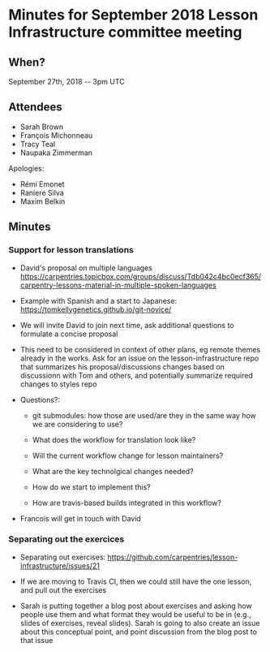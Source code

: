 # Minutes for September 2018 Lesson Infrastructure committee meeting

## When?

September 27th, 2018 -- 3pm UTC

## Attendees

* Sarah Brown
* François Michonneau
* Tracy Teal
* Naupaka Zimmerman

Apologies:

* Rémi Emonet
* Raniere Silva
* Maxim Belkin


## Minutes

### Support for lesson translations

* David's proposal on multiple languages https://carpentries.topicbox.com/groups/discuss/Tdb042c4bc0ecf365/carpentry-lessons-material-in-multiple-spoken-languages

* Example with Spanish and a start to Japanese:
  https://tomkellygenetics.github.io/git-novice/

* We will invite David to join next time, ask additional questions to formulate
  a concise proposal

* This need to be considered in context of other plans, eg remote themes already
  in the works. Ask for an issue on the lesson-infrastructure repo that
  summarizes his proposal/discussions changes based on discussionn with Tom and
  others, and potentially summarize required changes to styles repo

* Questions?:

  - git submodules: how those are used/are they in the same way how we are
    considering to use?

  - What does the workflow for translation look like?

  - Will the current workflow change for lesson maintainers?

  - What are the key technolgical changes needed?

  - How do we start to implement this?

  - How are travis-based builds integrated in this workflow?

* Francois will get in touch with David

### Separating out the exercices

*  Separating out exercises: https://github.com/carpentries/lesson-infrastructure/issues/21

* If we are moving to Travis CI, then we could still have the one lesson, and
  pull out the exercises

* Sarah is putting together a blog post about exercises and asking how people
  use them and what format they would be useful to be in (e.g., slides of
  exercises, reveal slides). Sarah is going to also create an issue about this
  conceptual point, and point discussion from the blog post to that issue


